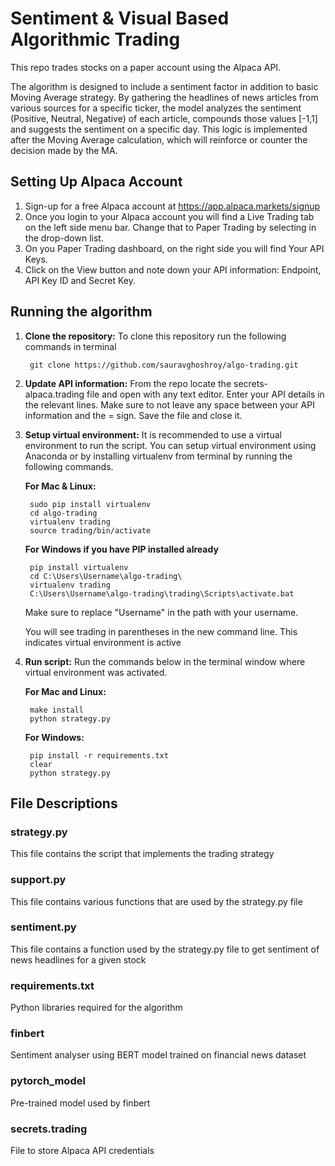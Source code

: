 # Sentiment & Visual Based Algorithmic Trading
This repo trades stocks on a paper account using the Alpaca API.

The algorithm is designed to include a sentiment factor in addition to basic Moving Average strategy. By gathering the headlines of news articles from various sources for a specific ticker, the model analyzes the sentiment (Positive, Neutral, Negative) of each article, compounds those values [-1,1] and suggests the sentiment on a specific day. This logic is implemented after the Moving Average calculation, which will reinforce or counter the decision made by the MA.

## Setting Up Alpaca Account
1. Sign-up for a free Alpaca account at <https://app.alpaca.markets/signup>
2. Once you login to your Alpaca account you will find a Live Trading tab on the left side menu bar. Change that to Paper Trading by selecting in the drop-down list.
3. On you Paper Trading dashboard, on the right side you will find Your API Keys.
4. Click on the View button and note down your API information: Endpoint, API Key ID and Secret Key.

## Running the algorithm
1. **Clone the repository:** To clone this repository run the following commands in terminal

		git clone https://github.com/sauravghoshroy/algo-trading.git

2. **Update API information:** From the repo locate the secrets-alpaca.trading file and open with any text editor. Enter your API details in the relevant lines. Make sure to not leave any space between your API information and the = sign. Save the file and close it.

3. **Setup virtual environment:** It is recommended to use a virtual environment to run the script. You can setup virtual environment using Anaconda or by installing virtualenv from terminal by running the following commands.
	
	**For Mac & Linux:**
		
		sudo pip install virtualenv 
		cd algo-trading
		virtualenv trading
		source trading/bin/activate
		
	**For Windows if you have PIP installed already**
		
		pip install virtualenv
		cd C:\Users\Username\algo-trading\		
		virtualenv trading
		C:\Users\Username\algo-trading\trading\Scripts\activate.bat
	Make sure to replace "Username" in the path with your username. 

	You will see trading in parentheses in the new command line. This indicates virtual environment is active

4. **Run script:** Run the commands below in the terminal window where virtual environment was activated.

	**For Mac and Linux:**

		make install
		python strategy.py

	**For Windows:**

		pip install -r requirements.txt
		clear
		python strategy.py

## File Descriptions

### strategy.py
This file contains the script that implements the trading strategy

### support.py
This file contains various functions that are used by the strategy.py file

### sentiment.py
This file contains a function used by the strategy.py file to get sentiment of news headlines for a given stock

### requirements.txt
Python libraries required for the algorithm

### finbert
Sentiment analyser using BERT model trained on financial news dataset

### pytorch_model
Pre-trained model used by finbert

### secrets.trading
File to store Alpaca API credentials

